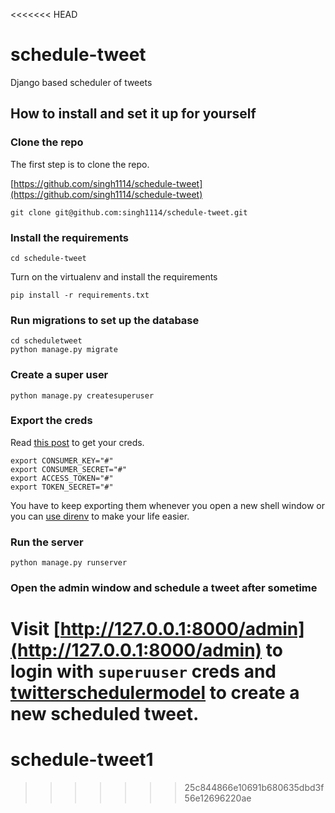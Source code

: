 <<<<<<< HEAD
# schedule-tweet
Django based scheduler of tweets

## How to install and set it up for yourself

### Clone the repo

The first step is to clone the repo.

[https://github.com/singh1114/schedule-tweet](https://github.com/singh1114/schedule-tweet)

```shell
git clone git@github.com:singh1114/schedule-tweet.git
```

### Install the requirements

```shell
cd schedule-tweet
```

Turn on the virtualenv and install the requirements

```shell
pip install -r requirements.txt
```

### Run migrations to set up the database

```shell
cd scheduletweet
python manage.py migrate
```

### Create a super user

```shell
python manage.py createsuperuser
```

### Export the creds


Read [this post](https://pythonprogramming.org/how-to-create-a-webscraping-twitter-bot-in-python/) to get your creds.

```shell
export CONSUMER_KEY="#"
export CONSUMER_SECRET="#"
export ACCESS_TOKEN="#"
export TOKEN_SECRET="#"
```

You have to keep exporting them whenever you open a new shell window or you can [use direnv](https://ranvir.xyz/blog/dir-env-to-create-environment-variables-in-ubuntu/) to make your life easier.

### Run the server

```shell
python manage.py runserver
```

### Open the admin window and schedule a tweet after sometime

Visit [http://127.0.0.1:8000/admin](http://127.0.0.1:8000/admin) to login with `superuuser` creds and [twitterschedulermodel](http://127.0.0.1:8000/admin/twitter/twitterschedulermodel/) to create a new scheduled tweet.
=======
# schedule-tweet1
>>>>>>> 25c844866e10691b680635dbd3f56e12696220ae
